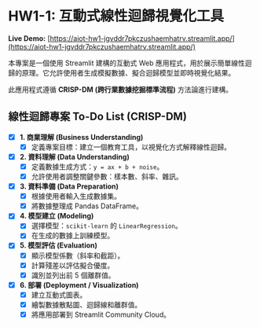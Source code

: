 # HW1-1: 互動式線性迴歸視覺化工具

**Live Demo:** [https://aiot-hw1-jgvddr7pkczushaemhatrv.streamlit.app/](https://aiot-hw1-jgvddr7pkczushaemhatrv.streamlit.app/)

本專案是一個使用 Streamlit 建構的互動式 Web 應用程式，用於展示簡單線性迴歸的原理。它允許使用者生成模擬數據、擬合迴歸模型並即時視覺化結果。

此應用程式遵循 **CRISP-DM (跨行業數據挖掘標準流程)** 方法論進行建構。

## 線性迴歸專案 To-Do List (CRISP-DM)

- [x] **1. 商業理解 (Business Understanding)**
  - [x] 定義專案目標：建立一個教育工具，以視覺化方式解釋線性迴歸。

- [x] **2. 資料理解 (Data Understanding)**
  - [x] 定義數據生成方式：`y = ax + b + noise`。
  - [x] 允許使用者調整關鍵參數：樣本數、斜率、雜訊。

- [x] **3. 資料準備 (Data Preparation)**
  - [x] 根據使用者輸入生成數據集。
  - [x] 將數據整理成 Pandas DataFrame。

- [x] **4. 模型建立 (Modeling)**
  - [x] 選擇模型：`scikit-learn` 的 `LinearRegression`。
  - [x] 在生成的數據上訓練模型。

- [x] **5. 模型評估 (Evaluation)**
  - [x] 顯示模型係數（斜率和截距）。
  - [x] 計算殘差以評估擬合優度。
  - [x] 識別並列出前 5 個離群值。

- [x] **6. 部署 (Deployment / Visualization)**
  - [x] 建立互動式圖表。
  - [x] 繪製數據散點圖、迴歸線和離群值。
  - [x] 將應用部署到 Streamlit Community Cloud。
